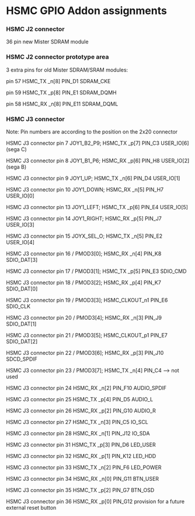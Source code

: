 # HSMC GPIO Addon assignments

### HSMC J2 connector 

36 pin new Mister SDRAM module

### HSMC J2 connector prototype area

3 extra pins for old Mister SDRAM/SRAM modules:

pin 57 HSMC_TX _n[8] PIN_D1   SDRAM_CKE

pin 59 HSMC_TX _p[8] PIN_E1    SDRAM_DQMH

pin 58 HSMC_RX _n[8] PIN_E11  SDRAM_DQML



### HSMC J3 connector 

Note: Pin numbers are according to the position on the 2x20 connector

HSMC J3 connector pin 7   JOY1_B2_P9;    HSMC_TX _p[7] PIN_C3  USER_IO[6]  (sega C)

HSMC J3 connector pin 8   JOY1_B1_P6;    HSMC_RX _p[6] PIN_H8  USER_IO[2]  (sega B)

HSMC J3 connector pin 9   JOY1_UP;          HSMC_TX _n[6] PIN_D4  USER_IO[1]

HSMC J3 connector pin 10  JOY1_DOWN;  HSMC_RX _n[5] PIN_H7  USER_IO[0]

HSMC J3 connector pin 13  JOY1_LEFT;      HSMC_TX _p[6] PIN_E4   USER_IO[5]

HSMC J3 connector pin 14  JOY1_RIGHT;   HSMC_RX _p[5] PIN_J7    USER_IO[3]

HSMC J3 connector pin 15  JOYX_SEL_O;   HSMC_TX _n[5] PIN_E2   USER_IO[4]



HSMC J3 connector pin 16 / PMOD3[0];  HSMC_RX _n[4] PIN_K8    SDIO_DAT[3]

HSMC J3 connector pin 17 / PMOD3[1];  HSMC_TX _p[5] PIN_E3    SDIO_CMD

HSMC J3 connector pin 18 / PMOD3[2];  HSMC_RX _p[4] PIN_K7    SDIO_DAT[0]

HSMC J3 connector pin 19 / PMOD3[3];  HSMC_CLKOUT_n1  PIN_E6  SDIO_CLK

HSMC J3 connector pin 20 / PMOD3[4];  HSMC_RX _n[3] PIN_J9          SDIO_DAT[1]

HSMC J3 connector pin 21 / PMOD3[5];  HSMC_CLKOUT_p1  PIN_E7  SDIO_DAT[2]

HSMC J3 connector pin 22 / PMOD3[6];  HSMC_RX _p[3] PIN_J10        SDCD_SPDIF

HSMC J3 connector pin 23 / PMOD3[7];  HSMC_TX _n[4] PIN_C4   -->  not used



HSMC J3 connector pin 24 HSMC_RX _n[2] PIN_F10   AUDIO_SPDIF

HSMC J3 connector pin 25 HSMC_TX _p[4] PIN_D5    AUDIO_L

HSMC J3 connector pin 26 HSMC_RX _p[2] PIN_G10  AUDIO_R



HSMC J3 connector pin 27 HSMC_TX _n[3] PIN_C5   IO_SCL

HSMC J3 connector pin 28 HSMC_RX _n[1] PIN_J12  IO_SDA



HSMC J3 connector pin 31 HSMC_TX _p[3] PIN_D6    LED_USER

HSMC J3 connector pin 32 HSMC_RX _p[1] PIN_K12  LED_HDD

HSMC J3 connector pin 33 HSMC_TX _n[2] PIN_F6     LED_POWER



HSMC J3 connector pin 34 HSMC_RX _n[0]  PIN_G11  BTN_USER

HSMC J3 connector pin 35 HSMC_TX _p[2]  PIN_G7    BTN_OSD

HSMC J3 connector pin 36 HSMC_RX _p[0]  PIN_G12  provision for a future external reset button

